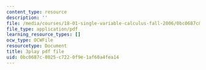```yaml
---
content_type: resource
description: ''
file: /media/courses/18-01-single-variable-calculus-fall-2006/0bc0687c8025c7220f9e1af60a4fea14_PNTnmH6jsRI.pdf
file_type: application/pdf
learning_resource_types: []
ocw_type: OCWFile
resourcetype: Document
title: 3play pdf file
uid: 0bc0687c-8025-c722-0f9e-1af60a4fea14
---
```

